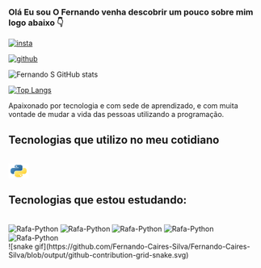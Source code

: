 ### Olá Eu sou O Fernando  venha descobrir um pouco sobre mim logo abaixo 👇

[![insta](https://img.shields.io/badge/Instagram-E4405F?style=for-the-badge&logo=instagram&logoColor=white
)](https://www.instagram.com/fernandocairess/)

[![github](https://img.shields.io/badge/GitHub-100000?style=for-the-badge&logo=github&logoColor=white
)](https://github.com/Fernando-Caires-Silva)

![Fernando S GitHub stats](https://github-readme-stats.vercel.app/api?username=Fernando-Caires-Silva&show_icons=true&theme=dracula)

[![Top Langs](https://github-readme-stats.vercel.app/api/top-langs/?username=Fernando-Caires-Silva&layout=pie)](https://github.com/anuraghazra/github-readme-stats)


Apaixonado por tecnologia e com sede de aprendizado, e com muita vontade de mudar a vida das pessoas utilizando a programação.

## Tecnologias que utilizo no meu cotidiano
<div style="display: inline_block"><br/>
    <img align="center" alt="Rafa-Python" height="30" width="40" src="https://raw.githubusercontent.com/devicons/devicon/master/icons/python/python-original.svg">

## Tecnologias que estou estudando:

<div style="display:inline_block"><br/>
   <img align="center" alt="Rafa-Python" height="30" width="40" src="https://cdn.jsdelivr.net/gh/devicons/devicon/icons/nodejs/nodejs-original.svg">
   <img align="center" alt="Rafa-Python" height="30" width="40" src="https://cdn.jsdelivr.net/gh/devicons/devicon/icons/java/java-original-wordmark.svg">
   <img align="center" alt="Rafa-Python" height="30" width="40" src="https://cdn.jsdelivr.net/gh/devicons/devicon/icons/cplusplus/cplusplus-original.svg">
   <img align="center" alt="Rafa-Python" height="30" width="40" src="https://cdn.jsdelivr.net/gh/devicons/devicon/icons/csharp/csharp-original.svg">
   <img align="center" alt="Rafa-Python" height="30" width="40" src="https://cdn.jsdelivr.net/gh/devicons/devicon/icons/php/php-plain.svg">
</div>
    
<div>
![snake gif](https://github.com/Fernando-Caires-Silva/Fernando-Caires-Silva/blob/output/github-contribution-grid-snake.svg)
    </div>
